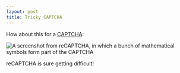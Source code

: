 ```yaml
---
layout: post
title: Tricky CAPTCHA
---
```

<p>How about this for a <abbr title="Completely Automated Public Turing test to tell Computers and Humans Apart">CAPTCHA</abbr>:
<p class="center"><img alt="A screenshot from reCAPTCHA, in which a bunch of mathematical symbols form part of the CAPTCHA" src="http://rayofsolaris.net/blog/images/2011/tricky-recaptcha.png" />
<p>reCAPTCHA is sure getting difficult!
